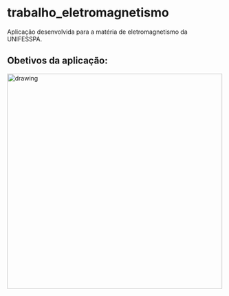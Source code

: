# trabalho_eletromagnetismo
Aplicação desenvolvida para a matéria de eletromagnetismo da UNIFESSPA.

## Obetivos da aplicação:
<img src="[drawing.jpg](https://user-images.githubusercontent.com/63027164/196050235-5d8b2e18-3e0f-4e50-81ff-509517dc7ae4.png)" alt="drawing" width="500"/>
